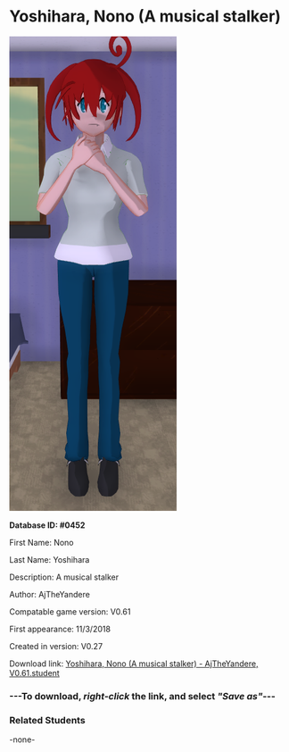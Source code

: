 # Yoshihara, Nono (A musical stalker)

<img src="../../Files/Images/Yoshihara, Nono (A musical stalker).png" title="Yoshihara, Nono (A musical stalker) - AjTheYandere, V0.61">

**Database ID: #0452**

First Name: Nono

Last Name: Yoshihara

Description: A musical stalker

Author: AjTheYandere

Compatable game version: V0.61

First appearance: 11/3/2018

Created in version: V0.27

Download link: <a href="https://raw.githubusercontent.com/Arbiter1223/Daigaku-Gurashi-Custom-Students/master/Files/Student%20Files/Yoshihara%2C%20Nono%20(A%20musical%20stalker)%20-%20AjTheYandere%2C%20V0.61.student">Yoshihara, Nono (A musical stalker) - AjTheYandere, V0.61.student</a>

### ---**To download, _right-click_ the link, and select _"Save as"_**---

### Related Students

-none-
